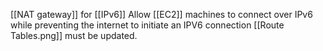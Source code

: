 [[NAT gateway]] for [[IPv6]]
Allow [[EC2]] machines to connect over IPv6 while preventing the internet to initiate an IPV6 connection
[[Route Tables.png]] must be updated.
